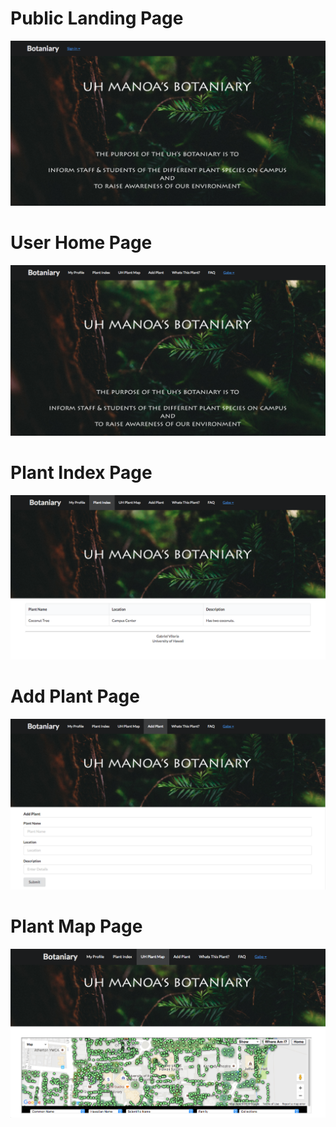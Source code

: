 # Public Landing Page
<img class="ui medium right floated rounded image" src="doc/Landing_Page.png">

# User Home Page
<img class="ui medium right floated rounded image" src="doc/User_Home_Page.png">

# Plant Index Page
<img class="ui medium right floated rounded image" src="doc/Plant_Index_Page.png">

# Add Plant Page
<img class="ui medium right floated rounded image" src="doc/Add_Plant_Page.png">

# Plant Map Page
<img class="ui medium right floated rounded image" src="doc/Plant_Map_Page.png">
